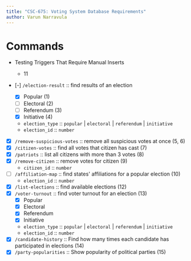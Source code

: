 ```yaml
---
title: "CSC-675: Voting System Database Requirements"
author: Varun Narravula
---
```


# Commands

-   Testing Triggers That Require Manual Inserts

    -   11

-   [-] `/election-result` :: find results of an election
    -   [x] Popular (1)
    -   [ ] Electoral (2)
    -   [ ] Referendum (3)
    -   [x] Initiative (4)
    -   `election_type` :: `popular` | `electoral` | `referendum` | `initiative`
    -   `election_id` :: `number`
-   [x] `/remove-suspicious-votes` :: remove all suspicious votes at once (5, 6)
-   [x] `/citizen-votes` :: find all votes that citizen has cast (7)
-   [x] `/patriots` :: list all citizens with more than 3 votes (8)
-   [x] `/remove-citizen` :: remove votes for citizen (9)
    -   `citizen_id` :: `number`
-   [ ] `/affiliation-map` :: find states' affiliations for a popular election (10)
    -   `election_id` :: `number`
-   [x] `/list-elections` :: find available elections (12)
-   [x] `/voter-turnout` :: find voter turnout for an election (13)
    -   [x] Popular
    -   [x] Electoral
    -   [x] Referendum
    -   [x] Initiative
    -   `election_type` :: `popular` | `electoral` | `referendum` | `initiative`
    -   `election_id` :: `number`
-   [x] `/candidate-history` :: Find how many times each candidate has participated in elections (14)
-   [x] `/party-popularities` :: Show popularity of political parties (15)
